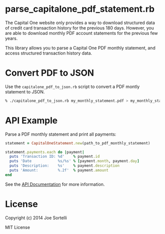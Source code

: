 # parse_capitalone_pdf_statement.rb

The Capital One website only provides a way to download structured
data of credit card transaction history for the previous 180 days.
However, you are able to download monthly PDF account statements
for the previous few years.

This library allows you to parse a Capital One PDF monthly statement,
and access structured transaction history data.

# Convert PDF to JSON

Use the ```capitalone_pdf_to_json.rb``` script to convert a PDF
montly statement to JSON.

```bash
% ./capitalone_pdf_to_json.rb my_monthly_statement.pdf > my_monthly_statement.json
```

# API Example

Parse a PDF monthly statement and print all payments:

```ruby
statement = CapitalOneStatement.new(path_to_pdf_monthly_statement)

statement.payments.each do |payment|
  puts 'Transaction ID: %d'    % payment.id
  puts 'Date            %s/%s' % [payment.month, payment.day]
  puts 'Description:    %s'    % payment.description
  puts 'Amount:         %.2f'  % payment.amount
end
```

See the [API Documentation](http://sortelli.github.io/parse_capitalone_pdf_statement)
for more information.

# License

Copyright (c) 2014 Joe Sortelli

MIT License
